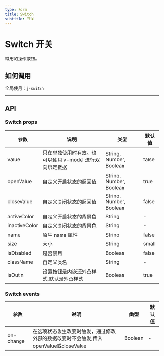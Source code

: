 ```yaml
---
type: Form
title: Switch
subtitle: 开关
---
```

# Switch 开关
常用的操作按钮。

## 如何调用

全局使用：`j-switch`


---

## API
### Switch props

| 参数      | 说明                            | 类型                     | 默认值     |
|-----------|--------------------------------|-------------------------|-----------|
| value     | 只在单独使用时有效。也可以使用 v-model 进行双向绑定数据 | String, Number, Boolean  | false     |
| openValue | 自定义开启状态的返回值             | String, Number, Boolean  | true     |
| closeValue| 自定义关闭状态的返回值            | String, Number, Boolean | false    |
| activeColor | 自定义开启状态的背景色          | String                   | -         |
| inactiveColor | 自定义关闭状态的背景色        | String                   | -         |
| name      | 原生 name 属性                  | String                  | false    |
| size      | 大小                           | String                   | small     |
| isDisabled| 是否禁用                        | Boolean                  | false     |
| className | 自定义类名                       | String                   | -         |
|isOutIn| 设置按钮是内嵌还外凸样式,默认是外凸样式                      | Boolean                   | true         |
### Switch events

| 参数       | 说明                            | 类型                     | 默认值     |
|-----------|--------------------------------|--------------------------|-----------|
| on-change | 在选项状态发生改变时触发，通过修改外部的数据改变时不会触发,传入openValue或closeValue | Boolean  | -     |